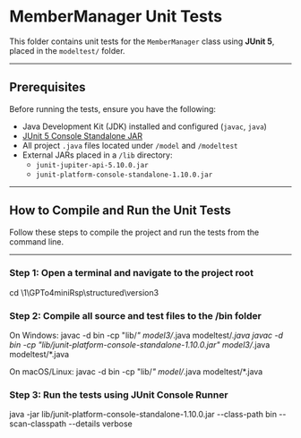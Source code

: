 # MemberManager Unit Tests

This folder contains unit tests for the `MemberManager` class using **JUnit 5**, placed in the `modeltest/` folder.

---

## Prerequisites

Before running the tests, ensure you have the following:

- Java Development Kit (JDK) installed and configured (`javac`, `java`)
- [JUnit 5 Console Standalone JAR](https://search.maven.org/artifact/org.junit.platform/junit-platform-console-standalone)
- All project `.java` files located under `/model` and `/modeltest`
- External JARs placed in a `/lib` directory:
  - `junit-jupiter-api-5.10.0.jar`
  - `junit-platform-console-standalone-1.10.0.jar`

---

## How to Compile and Run the Unit Tests

Follow these steps to compile the project and run the tests from the command line.

---

### Step 1: Open a terminal and navigate to the project root
cd \1\GPTo4miniRsp\structured\version3

### Step 2: Compile all source and test files to the /bin folder
On Windows:
javac -d bin -cp "lib/*" model3/*.java modeltest/*.java
javac -d bin -cp "lib/junit-platform-console-standalone-1.10.0.jar" model3/*.java modeltest/*.java

On macOS/Linux:
javac -d bin -cp "lib/*" model/*.java modeltest/*.java

### Step 3: Run the tests using JUnit Console Runner
java -jar lib/junit-platform-console-standalone-1.10.0.jar --class-path bin --scan-classpath --details verbose

